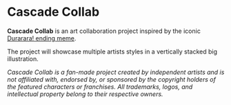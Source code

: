 Cascade Collab
===

**Cascade Collab** is an art collaboration project inspired by the iconic [Durarara! ending meme](https://knowyourmeme.com/memes/durarara-ending-parodies).

The project will showcase multiple artists styles in a vertically stacked big illustration.

*Cascade Collab is a fan-made project created by independent artists and is not affiliated with, endorsed by, or sponsored by the copyright holders of the featured characters or franchises. All trademarks, logos, and intellectual property belong to their respective owners.*